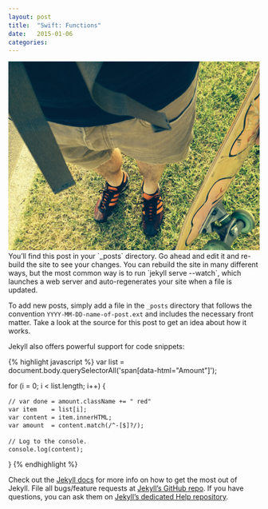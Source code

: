 ```yaml
---
layout: post
title:  "Swift: Functions"
date:   2015-01-06
categories:
--- 
```


<div class="image-container image-container--intro rg-Unit rg-Unit--center rg-4of4">
  <img src="/assets/feet-and-skateboard.jpg" />
</div>

<div class="rg-Unit rg-Unit--center rg-4of4 rg-7of10">
  You’ll find this post in your `_posts` directory. Go ahead and edit it and re-build the site to see your changes. You can rebuild the site in many different ways, but the most common way is to run `jekyll serve --watch`, which launches a web server and auto-regenerates your site when a file is updated.

  To add new posts, simply add a file in the `_posts` directory that follows the convention `YYYY-MM-DD-name-of-post.ext` and includes the necessary front matter. Take a look at the source for this post to get an idea about how it works.

  Jekyll also offers powerful support for code snippets:

  {% highlight javascript %}
  var list = document.body.querySelectorAll('span[data-html="Amount"]');

  for (i = 0; i < list.length; i++) {
   
    // var done = amount.className += " red" 
    var item    = list[i];
    var content = item.innerHTML;
    var amount  = content.match(/^-[$]?/);

    // Log to the console.
    console.log(content);
  }
  {% endhighlight %}



  Check out the [Jekyll docs][jekyll] for more info on how to get the most out of Jekyll. File all bugs/feature requests at [Jekyll’s GitHub repo][jekyll-gh]. If you have questions, you can ask them on [Jekyll’s dedicated Help repository][jekyll-help].


  [jekyll]:      http://jekyllrb.com
  [jekyll-gh]:   https://github.com/jekyll/jekyll
  [jekyll-help]: https://github.com/jekyll/jekyll-help
</div>